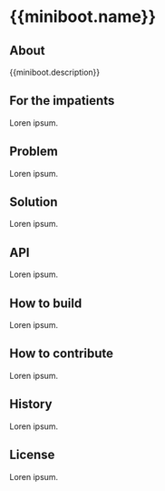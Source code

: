 {{miniboot.name}}
=============

About
-------------

{{miniboot.description}}

For the impatients
-------------

Loren ipsum.

Problem
-------------

Loren ipsum.

Solution
-------------

Loren ipsum.

API
-------------

Loren ipsum.

How to build
-------------

Loren ipsum.

How to contribute
-------------

Loren ipsum.

History
-------------

Loren ipsum.

License
-------------

Loren ipsum.
